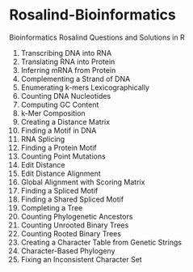 # Rosalind-Bioinformatics
Bioinformatics Rosalind Questions and Solutions in R

1) Transcribing DNA into RNA
2) Translating RNA into Protein
3) Inferring mRNA from Protein
4) Complementing a Strand of DNA
5) Enumerating k-mers Lexicographically
6) Counting DNA Nucleotides
7) Computing GC Content
8) k-Mer Composition
9) Creating a Distance Matrix
10) Finding a Motif in DNA
11) RNA Splicing
12) Finding a Protein Motif
13) Counting Point Mutations
14) Edit Distance
15) Edit Distance Alignment
16) Global Alignment with Scoring Matrix
17)	Finding a Spliced Motif
18) Finding a Shared Spliced Motif
19) Completing a Tree
20)	Counting Phylogenetic Ancestors
21)	Counting Unrooted Binary Trees
22) Counting Rooted Binary Trees
23) Creating a Character Table from Genetic Strings
24) Character-Based Phylogeny
25) Fixing an Inconsistent Character Set
